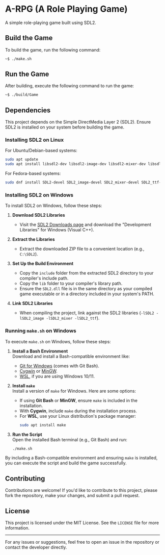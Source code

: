 # A-RPG (A Role Playing Game)

A simple role-playing game built using SDL2.

## Build the Game

To build the game, run the following command:

```bash
~$ ./make.sh
```

## Run the Game

After building, execute the following command to run the game:

```bash
~$ ./build/Game
```

## Dependencies

This project depends on the Simple DirectMedia Layer 2 (SDL2). Ensure SDL2 is installed on your system before building the game.

### Installing SDL2 on Linux

For Ubuntu/Debian-based systems:

```bash
sudo apt update
sudo apt install libsdl2-dev libsdl2-image-dev libsdl2-mixer-dev libsdl2-ttf-dev
```

For Fedora-based systems:

```bash
sudo dnf install SDL2-devel SDL2_image-devel SDL2_mixer-devel SDL2_ttf-devel
```

### Installing SDL2 on Windows

To install SDL2 on Windows, follow these steps:

1. **Download SDL2 Libraries**
   - Visit the [SDL2 Downloads page](https://www.libsdl.org/download-2.0.php) and download the "Development Libraries" for Windows (Visual C++).

2. **Extract the Libraries**
   - Extract the downloaded ZIP file to a convenient location (e.g., `C:\SDL2`).

3. **Set Up the Build Environment**
   - Copy the `include` folder from the extracted SDL2 directory to your compiler's include path.
   - Copy the `lib` folder to your compiler's library path.
   - Ensure the `SDL2.dll` file is in the same directory as your compiled game executable or in a directory included in your system's PATH.

4. **Link SDL2 Libraries**
   - When compiling the project, link against the SDL2 libraries (`-lSDL2 -lSDL2_image -lSDL2_mixer -lSDL2_ttf`).

### Running `make.sh` on Windows

To execute `make.sh` on Windows, follow these steps:

1. **Install a Bash Environment**  
   Download and install a Bash-compatible environment like:
   - [Git for Windows](https://git-scm.com/) (comes with Git Bash).
   - [Cygwin](https://www.cygwin.com/) or [MinGW](http://mingw.org/).
   - [WSL](https://learn.microsoft.com/en-us/windows/wsl/install), if you are using Windows 10/11.

2. **Install `make`**  
   Install a version of `make` for Windows. Here are some options:
   - If using **Git Bash** or **MinGW**, ensure `make` is included in the installation.
   - With **Cygwin**, include `make` during the installation process.
   - For **WSL**, use your Linux distribution's package manager:
     ```bash
     sudo apt install make
     ```

3. **Run the Script**  
   Open the installed Bash terminal (e.g., Git Bash) and run:
   ```bash
   ./make.sh
   ```

By including a Bash-compatible environment and ensuring `make` is installed, you can execute the script and build the game successfully.

## Contributing

Contributions are welcome! If you'd like to contribute to this project, please fork the repository, make your changes, and submit a pull request.

## License

This project is licensed under the MIT License. See the `LICENSE` file for more information.

---

For any issues or suggestions, feel free to open an issue in the repository or contact the developer directly.